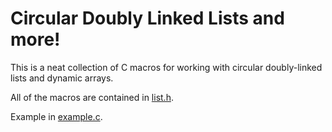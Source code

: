 # Circular Doubly Linked Lists and more!

This is a neat collection of C macros for working with circular doubly-linked lists and dynamic arrays.

All of the macros are contained in [list.h](src/list.h).

Example in [example.c](src/example.c).

